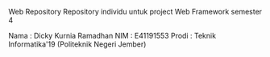 Web Repository
Repository individu untuk project Web Framework semester 4

Nama  : Dicky Kurnia Ramadhan
NIM   : E41191553
Prodi : Teknik Informatika'19 (Politeknik Negeri Jember)
